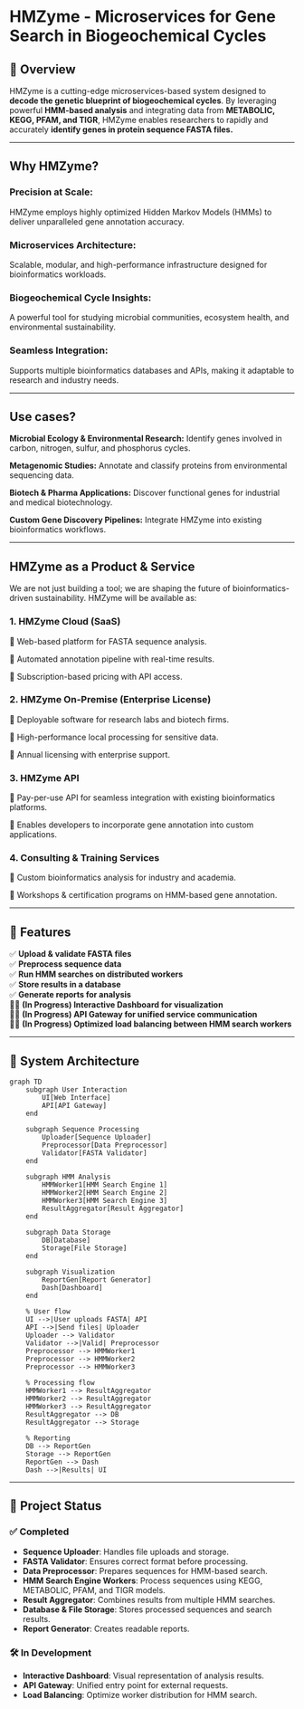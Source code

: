# HMZyme - Microservices for Gene Search in Biogeochemical Cycles

## 🧬 Overview

HMZyme is a cutting-edge microservices-based system designed to **decode the genetic blueprint of biogeochemical cycles**. By leveraging powerful **HMM-based analysis** and integrating data from **METABOLIC, KEGG, PFAM, and TIGR**, HMZyme enables researchers to rapidly and accurately **identify genes in protein sequence FASTA files.**

---

## Why HMZyme?

### **Precision at Scale:** 
HMZyme employs highly optimized Hidden Markov Models (HMMs) to deliver unparalleled gene annotation accuracy.

### **Microservices Architecture:** 
Scalable, modular, and high-performance infrastructure designed for bioinformatics workloads.

### **Biogeochemical Cycle Insights:** 
A powerful tool for studying microbial communities, ecosystem health, and environmental sustainability.

### **Seamless Integration:** 
Supports multiple bioinformatics databases and APIs, making it adaptable to research and industry needs.

---

## Use cases?

**Microbial Ecology & Environmental Research:** Identify genes involved in carbon, nitrogen, sulfur, and phosphorus cycles.

**Metagenomic Studies:** Annotate and classify proteins from environmental sequencing data.

**Biotech & Pharma Applications:** Discover functional genes for industrial and medical biotechnology.

**Custom Gene Discovery Pipelines:** Integrate HMZyme into existing bioinformatics workflows.

---

## HMZyme as a Product & Service

We are not just building a tool; we are shaping the future of bioinformatics-driven sustainability. HMZyme will be available as:

### 1. **HMZyme Cloud (SaaS)**

🔹 Web-based platform for FASTA sequence analysis.

🔹 Automated annotation pipeline with real-time results.

🔹 Subscription-based pricing with API access.

### 2. **HMZyme On-Premise (Enterprise License)**

🔹 Deployable software for research labs and biotech firms.

🔹 High-performance local processing for sensitive data.

🔹 Annual licensing with enterprise support.

### 3. **HMZyme API**

🔹 Pay-per-use API for seamless integration with existing bioinformatics platforms.

🔹 Enables developers to incorporate gene annotation into custom applications.

### 4. **Consulting & Training Services**

🔹 Custom bioinformatics analysis for industry and academia.

🔹 Workshops & certification programs on HMM-based gene annotation.

---

## 🎯 **Features**

✅ **Upload & validate FASTA files**\
✅ **Preprocess sequence data**\
✅ **Run HMM searches on distributed workers**\
✅ **Store results in a database**\
✅ **Generate reports for analysis**\
🧑‍🌾 **(In Progress) Interactive Dashboard for visualization**\
🧑‍🌾 **(In Progress) API Gateway for unified service communication**\
🧑‍🌾 **(In Progress) Optimized load balancing between HMM search workers**

---

## 🔹 **System Architecture**

```mermaid
graph TD
    subgraph User Interaction
        UI[Web Interface]
        API[API Gateway]
    end

    subgraph Sequence Processing
        Uploader[Sequence Uploader]
        Preprocessor[Data Preprocessor]
        Validator[FASTA Validator]
    end

    subgraph HMM Analysis
        HMMWorker1[HMM Search Engine 1]
        HMMWorker2[HMM Search Engine 2]
        HMMWorker3[HMM Search Engine 3]
        ResultAggregator[Result Aggregator]
    end

    subgraph Data Storage
        DB[Database]
        Storage[File Storage]
    end

    subgraph Visualization
        ReportGen[Report Generator]
        Dash[Dashboard]
    end

    % User flow
    UI -->|User uploads FASTA| API
    API -->|Send files| Uploader
    Uploader --> Validator
    Validator -->|Valid| Preprocessor
    Preprocessor --> HMMWorker1
    Preprocessor --> HMMWorker2
    Preprocessor --> HMMWorker3

    % Processing flow
    HMMWorker1 --> ResultAggregator
    HMMWorker2 --> ResultAggregator
    HMMWorker3 --> ResultAggregator
    ResultAggregator --> DB
    ResultAggregator --> Storage

    % Reporting
    DB --> ReportGen
    Storage --> ReportGen
    ReportGen --> Dash
    Dash -->|Results| UI
```

---

## 🏰 **Project Status**

### ✅ **Completed**

- **Sequence Uploader**: Handles file uploads and storage.
- **FASTA Validator**: Ensures correct format before processing.
- **Data Preprocessor**: Prepares sequences for HMM-based search.
- **HMM Search Engine Workers**: Process sequences using KEGG, METABOLIC, PFAM, and TIGR models.
- **Result Aggregator**: Combines results from multiple HMM searches.
- **Database & File Storage**: Stores processed sequences and search results.
- **Report Generator**: Creates readable reports.

### 🛠 **In Development**

- **Interactive Dashboard**: Visual representation of analysis results.
- **API Gateway**: Unified entry point for external requests.
- **Load Balancing**: Optimize worker distribution for HMM search.


